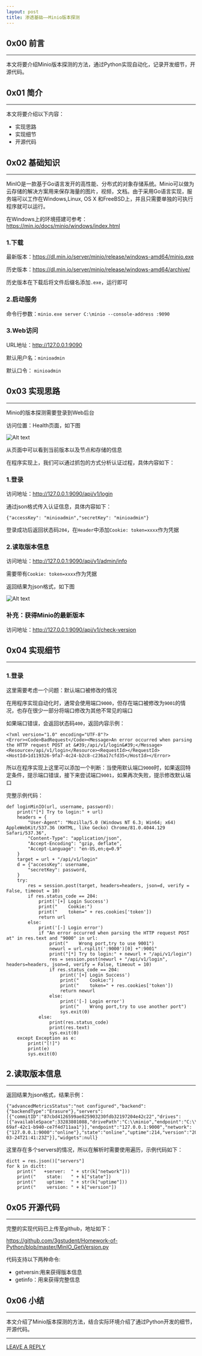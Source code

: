 ```yaml
---
layout: post
title: 渗透基础——Minio版本探测
---
```



## 0x00 前言
---

本文将要介绍Minio版本探测的方法，通过Python实现自动化，记录开发细节，开源代码。

## 0x01 简介
---

本文将要介绍以下内容：

- 实现思路
- 实现细节
- 开源代码

## 0x02 基础知识
---
MinIO是一款基于Go语言发开的高性能、分布式的对象存储系统。Minio可以做为云存储的解决方案用来保存海量的图片，视频，文档。由于采用Go语言实现，服务端可以工作在Windows,Linux, OS X 和FreeBSD上，并且只需要单独的可执行程序就可以运行。

在Windows上的环境搭建可参考：https://min.io/docs/minio/windows/index.html

### 1.下载

最新版本：https://dl.min.io/server/minio/release/windows-amd64/minio.exe

历史版本：https://dl.min.io/server/minio/release/windows-amd64/archive/

历史版本在下载后将文件后缀名添加`.exe`，运行即可

### 2.启动服务

命令行参数：`minio.exe server C:\minio --console-address :9090`

### 3.Web访问

URL地址：http://127.0.0.1:9090

默认用户名：`minioadmin`

默认口令： `minioadmin`

## 0x03 实现思路
---

Minio的版本探测需要登录到Web后台

访问位置：Health页面，如下图

![Alt text](https://raw.githubusercontent.com/3gstudent/BlogPic/master/2023-3-24/2-1.png)

从页面中可以看到当前版本以及节点和存储的信息

在程序实现上，我们可以通过抓包的方式分析认证过程，具体内容如下：

### 1.登录

访问地址：http://127.0.0.1:9090/api/v1/login

通过json格式传入认证信息，具体内容如下：

```
{"accessKey": "minioadmin","secretKey": "minioadmin"}
```

登录成功后返回状态码`204`，在`Header`中添加`Cookie: token=xxxx`作为凭据

### 2.读取版本信息

访问地址：http://127.0.0.1:9090/api/v1/admin/info

需要带有`Cookie: token=xxxx`作为凭据

返回结果为json格式，如下图

![Alt text](https://raw.githubusercontent.com/3gstudent/BlogPic/master/2023-3-24/2-2.png)

### 补充：获得Minio的最新版本

访问地址：http://127.0.0.1:9090/api/v1/check-version

## 0x04 实现细节
---

### 1.登录

这里需要考虑一个问题：默认端口被修改的情况

在用程序实现自动化时，通常会使用端口`9000`，但存在端口被修改为`9001`的情况，也存在很少一部分将端口修改为其他不常见的端口

如果端口错误，会返回状态码`400`，返回内容示例：

```
<?xml version="1.0" encoding="UTF-8"?>
<Error><Code>BadRequest</Code><Message>An error occurred when parsing the HTTP request POST at &#39;/api/v1/login&#39;</Message><Resource>/api/v1/login</Resource><RequestId></RequestId><HostId>1d119326-9fa7-4c24-b2c8-c236a17cfd35</HostId></Error>
```

所以在程序实现上这里可以添加一个判断：当使用默认端口`9000`时，如果返回特定条件，提示端口错误，接下来尝试端口`9001`，如果再次失败，提示修改默认端口

完整示例代码：

```
def loginMinIO(url, username, password):
    print("[*] Try to login:" + url)
    headers = {
        "User-Agent": "Mozilla/5.0 (Windows NT 6.3; Win64; x64) AppleWebKit/537.36 (KHTML, like Gecko) Chrome/81.0.4044.129 Safari/537.36",
        "Content-Type": "application/json",
        "Accept-Encoding": "gzip, deflate",
        "Accept-Language": "en-US,en;q=0.9"
    }
    target = url + "/api/v1/login"
    d = {"accessKey": username,
        "secretKey": password,
    }
    try:
        res = session.post(target, headers=headers, json=d, verify = False, timeout = 10)
        if res.status_code == 204:
            print('[+] Login Success')
            print("    Cookie:")
            print("    token=" + res.cookies['token'])
            return url
        else:
            print('[-] Login error')
            if "An error occurred when parsing the HTTP request POST at" in res.text and "9000" in url:
                print("    Wrong port,try to use 9001")
                newurl = url.rsplit(':9000')[0] +":9001"
                print("[*] Try to login:" + newurl + "/api/v1/login")
                res = session.post(newurl + "/api/v1/login", headers=headers, json=d, verify = False, timeout = 10)
                if res.status_code == 204:
                    print('[+] Login Success')
                    print("    Cookie:")
                    print("    token=" + res.cookies['token'])
                    return newurl
                else:
                    print('[-] Login error')
                    print("    Wrong port,try to use another port")
                    sys.exit(0)
            else:
                print(res.status_code)
                print(res.text)
                sys.exit(0)        
    except Exception as e:
        print("[!]")
        print(e)
        sys.exit(0)
```

## 2.读取版本信息
---

返回结果为json格式，结果示例：

```
{"advancedMetricsStatus":"not configured","backend":{"backendType":"Erasure"},"servers":[{"commitID":"87cbd4126599ae825903230fdb32197204e42c22","drives":[{"availableSpace":33283801088,"drivePath":"C:\\minio","endpoint":"C:\\minio","state":"ok","totalSpace":64422408192,"usedSpace":31138607104,"uuid":"2d684591-69af-42c1-b940-ce7f4d711aa1"}],"endpoint":"127.0.0.1:9000","network":{"127.0.0.1:9000":"online"},"state":"online","uptime":214,"version":"2023-03-24T21:41:23Z"}],"widgets":null}
```

这里存在多个servers的情况，所以在解析时需要使用遍历，示例代码如下：

```
dictt = res.json()["servers"]
for k in dictt:
    print("   +server:  " + str(k["network"]))
    print("    state:   " + k["state"])
    print("    uptime:  " + str(k["uptime"]))
    print("    version: " + k["version"])
```

## 0x05 开源代码
---

完整的实现代码已上传至github，地址如下：

https://github.com/3gstudent/Homework-of-Python/blob/master/MinIO_GetVersion.py

代码支持以下两种命令:

- getversin:用来获得版本信息
- getinfo：用来获得完整信息

## 0x06 小结
---

本文介绍了Minio版本探测的方法，结合实际环境介绍了通过Python开发的细节，开源代码。

---


[LEAVE A REPLY](https://github.com/3gstudent/feedback/issues/new)

